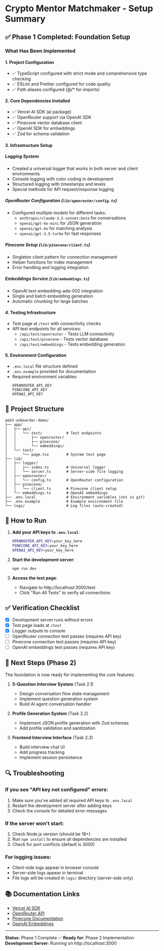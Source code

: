 # Crypto Mentor Matchmaker - Setup Summary

## ✅ Phase 1 Completed: Foundation Setup

### What Has Been Implemented

#### 1. **Project Configuration**
- ✅ TypeScript configured with strict mode and comprehensive type checking
- ✅ ESLint and Prettier configured for code quality
- ✅ Path aliases configured (@/* for imports)

#### 2. **Core Dependencies Installed**
- ✅ Vercel AI SDK (ai package)
- ✅ OpenRouter support via OpenAI SDK
- ✅ Pinecone vector database client
- ✅ OpenAI SDK for embeddings
- ✅ Zod for schema validation

#### 3. **Infrastructure Setup**

##### Logging System
- Created a universal logger that works in both server and client environments
- Console logging with color coding in development
- Structured logging with timestamps and levels
- Special methods for API request/response logging

##### OpenRouter Configuration (`lib/openrouter/config.ts`)
- Configured multiple models for different tasks:
  - `anthropic/claude-3.5-sonnet:beta` for conversations
  - `openai/gpt-4o-mini` for JSON generation
  - `openai/gpt-4o` for matching analysis
  - `openai/gpt-3.5-turbo` for fast responses

##### Pinecone Setup (`lib/pinecone/client.ts`)
- Singleton client pattern for connection management
- Helper functions for index management
- Error handling and logging integration

##### Embeddings Service (`lib/embeddings.ts`)
- OpenAI text-embedding-ada-002 integration
- Single and batch embedding generation
- Automatic chunking for large batches

#### 4. **Testing Infrastructure**
- Test page at `/test` with connectivity checks
- API test endpoints for all services:
  - `/api/test/openrouter` - Tests LLM connectivity
  - `/api/test/pinecone` - Tests vector database
  - `/api/test/embeddings` - Tests embedding generation

#### 5. **Environment Configuration**
- `.env.local` file structure defined
- `.env.example` provided for documentation
- Required environment variables:
  ```
  OPENROUTER_API_KEY
  PINECONE_API_KEY
  OPENAI_API_KEY
  ```

## 📁 Project Structure

```
web3-onboarder-demo/
├── app/
│   ├── api/
│   │   └── test/           # Test endpoints
│   │       ├── openrouter/
│   │       ├── pinecone/
│   │       └── embeddings/
│   └── test/
│       └── page.tsx        # System test page
├── lib/
│   ├── logger/
│   │   ├── index.ts        # Universal logger
│   │   └── server.ts       # Server-side file logging
│   ├── openrouter/
│   │   └── config.ts       # OpenRouter configuration
│   ├── pinecone/
│   │   └── client.ts       # Pinecone client setup
│   └── embeddings.ts       # OpenAI embeddings
├── .env.local              # Environment variables (not in git)
├── .env.example            # Example environment file
└── logs/                   # Log files (auto-created)
```

## 🚀 How to Run

1. **Add your API keys to `.env.local`**:
   ```bash
   OPENROUTER_API_KEY=your_key_here
   PINECONE_API_KEY=your_key_here
   OPENAI_API_KEY=your_key_here
   ```

2. **Start the development server**:
   ```bash
   npm run dev
   ```

3. **Access the test page**:
   - Navigate to http://localhost:3000/test
   - Click "Run All Tests" to verify all connections

## ✅ Verification Checklist

- [x] Development server runs without errors
- [x] Test page loads at `/test`
- [x] Logger outputs to console
- [ ] OpenRouter connection test passes (requires API key)
- [ ] Pinecone connection test passes (requires API key)
- [ ] OpenAI embeddings test passes (requires API key)

## 📝 Next Steps (Phase 2)

The foundation is now ready for implementing the core features:

1. **5-Question Interview System** (Task 2.1)
   - Design conversation flow state management
   - Implement question generation system
   - Build AI agent conversation handler

2. **Profile Generation System** (Task 2.2)
   - Implement JSON profile generation with Zod schemas
   - Add profile validation and sanitization

3. **Frontend Interview Interface** (Task 2.3)
   - Build interview chat UI
   - Add progress tracking
   - Implement session persistence

## 🔍 Troubleshooting

### If you see "API key not configured" errors:
1. Make sure you've added all required API keys to `.env.local`
2. Restart the development server after adding keys
3. Check the console for detailed error messages

### If the server won't start:
1. Check Node.js version (should be 18+)
2. Run `npm install` to ensure all dependencies are installed
3. Check for port conflicts (default is 3000)

### For logging issues:
- Client-side logs appear in browser console
- Server-side logs appear in terminal
- File logs will be created in `logs/` directory (server-side only)

## 📚 Documentation Links

- [Vercel AI SDK](https://sdk.vercel.ai/docs)
- [OpenRouter API](https://openrouter.ai/docs)
- [Pinecone Documentation](https://docs.pinecone.io/)
- [OpenAI Embeddings](https://platform.openai.com/docs/guides/embeddings)

---

**Status**: Phase 1 Complete ✅
**Ready for**: Phase 2 Implementation
**Development Server**: Running on http://localhost:3000